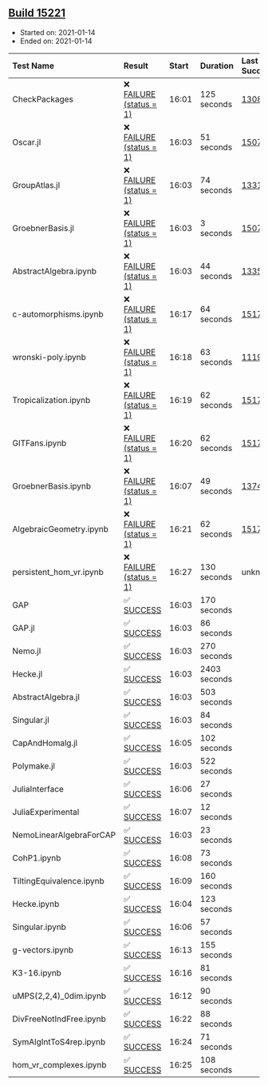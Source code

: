 ## [Build 15221](https://oscarci.mathematik.uni-kl.de/job/oscar/15221/)

* Started on: 2021-01-14
* Ended on: 2021-01-14

| Test Name    | Result | Start | Duration | Last Success | First Failure |
|:-------------|:-------|:------|:---------|:-------------|:--------------|
| CheckPackages | ❌ [FAILURE (status = 1)](https://oscarci.mathematik.uni-kl.de/job/oscar/15221/artifact/logs/build-15221/CheckPackages.log) | 16:01 | 125 seconds | [13085](https://oscarci.mathematik.uni-kl.de/job/oscar/13085/) | [13086](https://oscarci.mathematik.uni-kl.de/job/oscar/13086/) |
| Oscar.jl | ❌ [FAILURE (status = 1)](https://oscarci.mathematik.uni-kl.de/job/oscar/15221/artifact/logs/build-15221/Oscar.jl.log) | 16:03 | 51 seconds | [15079](https://oscarci.mathematik.uni-kl.de/job/oscar/15079/) | [15080](https://oscarci.mathematik.uni-kl.de/job/oscar/15080/) |
| GroupAtlas.jl | ❌ [FAILURE (status = 1)](https://oscarci.mathematik.uni-kl.de/job/oscar/15221/artifact/logs/build-15221/GroupAtlas.jl.log) | 16:03 | 74 seconds | [13311](https://oscarci.mathematik.uni-kl.de/job/oscar/13311/) | [13312](https://oscarci.mathematik.uni-kl.de/job/oscar/13312/) |
| GroebnerBasis.jl | ❌ [FAILURE (status = 1)](https://oscarci.mathematik.uni-kl.de/job/oscar/15221/artifact/logs/build-15221/GroebnerBasis.jl.log) | 16:03 | 3 seconds | [15079](https://oscarci.mathematik.uni-kl.de/job/oscar/15079/) | [15080](https://oscarci.mathematik.uni-kl.de/job/oscar/15080/) |
| AbstractAlgebra.ipynb | ❌ [FAILURE (status = 1)](https://oscarci.mathematik.uni-kl.de/job/oscar/15221/artifact/logs/build-15221/AbstractAlgebra.ipynb.log) | 16:03 | 44 seconds | [13355](https://oscarci.mathematik.uni-kl.de/job/oscar/13355/) | [13356](https://oscarci.mathematik.uni-kl.de/job/oscar/13356/) |
| c-automorphisms.ipynb | ❌ [FAILURE (status = 1)](https://oscarci.mathematik.uni-kl.de/job/oscar/15221/artifact/logs/build-15221/c-automorphisms.ipynb.log) | 16:17 | 64 seconds | [15177](https://oscarci.mathematik.uni-kl.de/job/oscar/15177/) | [15180](https://oscarci.mathematik.uni-kl.de/job/oscar/15180/) |
| wronski-poly.ipynb | ❌ [FAILURE (status = 1)](https://oscarci.mathematik.uni-kl.de/job/oscar/15221/artifact/logs/build-15221/wronski-poly.ipynb.log) | 16:18 | 63 seconds | [11192](https://oscarci.mathematik.uni-kl.de/job/oscar/11192/) | [11193](https://oscarci.mathematik.uni-kl.de/job/oscar/11193/) |
| Tropicalization.ipynb | ❌ [FAILURE (status = 1)](https://oscarci.mathematik.uni-kl.de/job/oscar/15221/artifact/logs/build-15221/Tropicalization.ipynb.log) | 16:19 | 62 seconds | [15176](https://oscarci.mathematik.uni-kl.de/job/oscar/15176/) | [15177](https://oscarci.mathematik.uni-kl.de/job/oscar/15177/) |
| GITFans.ipynb | ❌ [FAILURE (status = 1)](https://oscarci.mathematik.uni-kl.de/job/oscar/15221/artifact/logs/build-15221/GITFans.ipynb.log) | 16:20 | 62 seconds | [15177](https://oscarci.mathematik.uni-kl.de/job/oscar/15177/) | [15180](https://oscarci.mathematik.uni-kl.de/job/oscar/15180/) |
| GroebnerBasis.ipynb | ❌ [FAILURE (status = 1)](https://oscarci.mathematik.uni-kl.de/job/oscar/15221/artifact/logs/build-15221/GroebnerBasis.ipynb.log) | 16:07 | 49 seconds | [13748](https://oscarci.mathematik.uni-kl.de/job/oscar/13748/) | [13749](https://oscarci.mathematik.uni-kl.de/job/oscar/13749/) |
| AlgebraicGeometry.ipynb | ❌ [FAILURE (status = 1)](https://oscarci.mathematik.uni-kl.de/job/oscar/15221/artifact/logs/build-15221/AlgebraicGeometry.ipynb.log) | 16:21 | 62 seconds | [15177](https://oscarci.mathematik.uni-kl.de/job/oscar/15177/) | [15180](https://oscarci.mathematik.uni-kl.de/job/oscar/15180/) |
| persistent_hom_vr.ipynb | ❌ [FAILURE (status = 1)](https://oscarci.mathematik.uni-kl.de/job/oscar/15221/artifact/logs/build-15221/persistent_hom_vr.ipynb.log) | 16:27 | 130 seconds | unknown | unknown |
| GAP | ✅ [SUCCESS](https://oscarci.mathematik.uni-kl.de/job/oscar/15221/artifact/logs/build-15221/GAP.log) | 16:03 | 170 seconds |  |  |
| GAP.jl | ✅ [SUCCESS](https://oscarci.mathematik.uni-kl.de/job/oscar/15221/artifact/logs/build-15221/GAP.jl.log) | 16:03 | 86 seconds |  |  |
| Nemo.jl | ✅ [SUCCESS](https://oscarci.mathematik.uni-kl.de/job/oscar/15221/artifact/logs/build-15221/Nemo.jl.log) | 16:03 | 270 seconds |  |  |
| Hecke.jl | ✅ [SUCCESS](https://oscarci.mathematik.uni-kl.de/job/oscar/15221/artifact/logs/build-15221/Hecke.jl.log) | 16:03 | 2403 seconds |  |  |
| AbstractAlgebra.jl | ✅ [SUCCESS](https://oscarci.mathematik.uni-kl.de/job/oscar/15221/artifact/logs/build-15221/AbstractAlgebra.jl.log) | 16:03 | 503 seconds |  |  |
| Singular.jl | ✅ [SUCCESS](https://oscarci.mathematik.uni-kl.de/job/oscar/15221/artifact/logs/build-15221/Singular.jl.log) | 16:03 | 84 seconds |  |  |
| CapAndHomalg.jl | ✅ [SUCCESS](https://oscarci.mathematik.uni-kl.de/job/oscar/15221/artifact/logs/build-15221/CapAndHomalg.jl.log) | 16:05 | 102 seconds |  |  |
| Polymake.jl | ✅ [SUCCESS](https://oscarci.mathematik.uni-kl.de/job/oscar/15221/artifact/logs/build-15221/Polymake.jl.log) | 16:03 | 522 seconds |  |  |
| JuliaInterface | ✅ [SUCCESS](https://oscarci.mathematik.uni-kl.de/job/oscar/15221/artifact/logs/build-15221/JuliaInterface.log) | 16:06 | 27 seconds |  |  |
| JuliaExperimental | ✅ [SUCCESS](https://oscarci.mathematik.uni-kl.de/job/oscar/15221/artifact/logs/build-15221/JuliaExperimental.log) | 16:07 | 12 seconds |  |  |
| NemoLinearAlgebraForCAP | ✅ [SUCCESS](https://oscarci.mathematik.uni-kl.de/job/oscar/15221/artifact/logs/build-15221/NemoLinearAlgebraForCAP.log) | 16:03 | 23 seconds |  |  |
| CohP1.ipynb | ✅ [SUCCESS](https://oscarci.mathematik.uni-kl.de/job/oscar/15221/artifact/logs/build-15221/CohP1.ipynb.log) | 16:08 | 73 seconds |  |  |
| TiltingEquivalence.ipynb | ✅ [SUCCESS](https://oscarci.mathematik.uni-kl.de/job/oscar/15221/artifact/logs/build-15221/TiltingEquivalence.ipynb.log) | 16:09 | 160 seconds |  |  |
| Hecke.ipynb | ✅ [SUCCESS](https://oscarci.mathematik.uni-kl.de/job/oscar/15221/artifact/logs/build-15221/Hecke.ipynb.log) | 16:04 | 123 seconds |  |  |
| Singular.ipynb | ✅ [SUCCESS](https://oscarci.mathematik.uni-kl.de/job/oscar/15221/artifact/logs/build-15221/Singular.ipynb.log) | 16:06 | 57 seconds |  |  |
| g-vectors.ipynb | ✅ [SUCCESS](https://oscarci.mathematik.uni-kl.de/job/oscar/15221/artifact/logs/build-15221/g-vectors.ipynb.log) | 16:13 | 155 seconds |  |  |
| K3-16.ipynb | ✅ [SUCCESS](https://oscarci.mathematik.uni-kl.de/job/oscar/15221/artifact/logs/build-15221/K3-16.ipynb.log) | 16:16 | 81 seconds |  |  |
| uMPS(2,2,4)_0dim.ipynb | ✅ [SUCCESS](https://oscarci.mathematik.uni-kl.de/job/oscar/15221/artifact/logs/build-15221/uMPS-2-2-4-_0dim.ipynb.log) | 16:12 | 90 seconds |  |  |
| DivFreeNotIndFree.ipynb | ✅ [SUCCESS](https://oscarci.mathematik.uni-kl.de/job/oscar/15221/artifact/logs/build-15221/DivFreeNotIndFree.ipynb.log) | 16:22 | 88 seconds |  |  |
| SymAlgIntToS4rep.ipynb | ✅ [SUCCESS](https://oscarci.mathematik.uni-kl.de/job/oscar/15221/artifact/logs/build-15221/SymAlgIntToS4rep.ipynb.log) | 16:24 | 71 seconds |  |  |
| hom_vr_complexes.ipynb | ✅ [SUCCESS](https://oscarci.mathematik.uni-kl.de/job/oscar/15221/artifact/logs/build-15221/hom_vr_complexes.ipynb.log) | 16:25 | 108 seconds |  |  |
